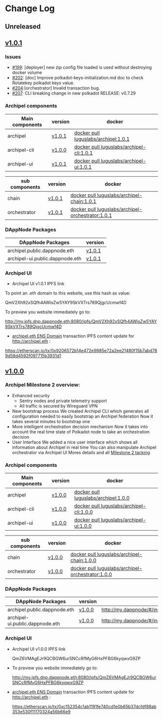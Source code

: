 # Change Log

## Unreleased

<!--New features/improvements/fixes go here-->

## [v1.0.1](https://github.com/luguslabs/archipel/releases/tag/v1.0.1)

### Issues

- [#199](https://github.com/luguslabs/archipel/issues/199): [deployer] new zip config file loaded is used without destroying docker volume
- [#202](https://github.com/luguslabs/archipel/issues/202): [doc] Improve polkadot-keys-initialization.md  doc to check Rotatekey polkadot keys value.
- [#204](https://github.com/luguslabs/archipel/issues/204):[orchestrator] Invalid transaction bug.
- [#207](https://github.com/luguslabs/archipel/issues/207): CLI breaking change in new polkadot RELEASE: v0.7.29

### Archipel components
Main components | version | docker |
-------------------------|-----------|-----------|
archipel | [v1.0.1](https://github.com/luguslabs/archipel/tree/v1.0.0/deployer/archipel) |[docker pull luguslabs/archipel:1.0.1](https://hub.docker.com/layers/luguslabs/archipel/1.0.1/images/sha256-84ca11aa955587a1a8f966bd493f8d639ddbfbc32c01827017152e3750bddb74?context=repo)|
archipel-cli | [v1.0.0](https://github.com/luguslabs/archipel/tree/v1.0.0/cli) |[docker pull luguslabs/archipel-cli:1.0.1](https://hub.docker.com/layers/luguslabs/archipel-cli/1.0.1/images/sha256-5fc03fd2df6c780d2c1c8ee5109c3b18e56b9e0b5fb223887e16470d20776ddb?context=repo)|
archipel-ui | [v1.0.1](https://github.com/luguslabs/archipel/tree/v1.0.0/ui) | [docker pull luguslabs/archipel-ui:1.0.1](https://hub.docker.com/layers/luguslabs/archipel-ui/1.0.1/images/sha256-141e6ab4cd0da600445ed92f60606f0019a63d39450c1754eebcbe6226ccdab4?context=repo)|

sub components | version | docker |
-----------------------|-----------| --------- |
chain | [v1.0.1](https://github.com/luguslabs/archipel/tree/v1.0.1/chain) |[docker pull luguslabs/archipel-chain:1.0.1](https://hub.docker.com/layers/luguslabs/archipel-chain/1.0.1/images/sha256-ae156cf42ef8367bc0347d4f16df14044339a1641752c386fe74557d6d8f9a2b?context=repo)
orchestrator | [v1.0.1](https://github.com/luguslabs/archipel/tree/v1.0.0/orchestrator) |[docker pull luguslabs/archipel-orchestrator:1.0.1](https://hub.docker.com/layers/luguslabs/archipel-orchestrator/1.0.1/images/sha256-73c7163d8f6414bdcec7578e510377ac599c80e5ac7ad67eb1168f75c55b274a?context=repo)|

### DAppNode Packages

DAppNode Packages | version |
------------------|---------|
archipel.public.dappnode.eth|[v1.0.1](https://github.com/luguslabs/DAppNodePackage-archipel/releases/tag/v1.0.1)|
archipel-ui.public.dappnode.eth|[v1.0.1](https://github.com/luguslabs/DAppNodePackage-archipel-ui/releases/tag/v1.0.1)|

### Archipel UI
 - Archipel UI v1.0.1 IPFS link 

To point an .eth domain to this website, use this hash as value:

   QmV2Xh92xSQfh4AWisZw5YAY9SkVXTrs789QjgcUcmwf4D

To preview you website immediately go to:

   http://my.ipfs.dnp.dappnode.eth:8080/ipfs/QmV2Xh92xSQfh4AWisZw5YAY9SkVXTrs789QjgcUcmwf4D

- [archipel.eth ENS Domain](https://app.ens.domains/name/archipel.eth) transaction IPFS content update for http://archipel.eth : 

https://etherscan.io/tx/0x9206572b14e472e9985e72a2ee21480f15b7abd789d58d4592f097715b3931d1


## [v1.0.0](https://github.com/luguslabs/archipel/releases/tag/v1.0.0)

### Archipel Milestone 2 overview:
- Enhanced security
  - Sentry nodes and private telemetry support
  - All traffic is secured by Wireguard VPN
- New bootstrap process
We created Archipel CLI which generates all configuration needed to easily bootstrap an Archipel federation
Now it takes several minutes to bootstrap one
- More intelligent orchestration decision mechanism
Now it takes into account the real time state of Polkadot node to take an orchestration decision
- User Interface
We added a nice user interface which shows all information about Archipel in real time
You can also manipulate Archipel orchestrator via Archipel UI
Mores details and all [Milestone 2 tacking](https://github.com/luguslabs/archipel/milestone/1?closed=1)

### Archipel components
Main components | version | docker |
-------------------------|-----------|-----------|
archipel | [v1.0.0](https://github.com/luguslabs/archipel/tree/v1.0.0/deployer/archipel) |[docker pull luguslabs/archipel:1.0.0](https://hub.docker.com/layers/luguslabs/archipel/1.0.0/images/sha256-2265ac4d9692b7000ca364adc6d43db99182c731da77bef770826076f167a187?context=explore)|
archipel-cli | [v1.0.0](https://github.com/luguslabs/archipel/tree/v1.0.0/cli) |[docker pull luguslabs/archipel-cli:1.0.0](https://hub.docker.com/layers/luguslabs/archipel-cli/1.0.0/images/sha256-365f07b50de5d5ac9a2460fc0bacce0b1cb87f44c2bb522fd1db63e6acbac1fc?context=explore)|
archipel-ui | [v1.0.0](https://github.com/luguslabs/archipel/tree/v1.0.0/ui) | [docker pull luguslabs/archipel-ui:1.0.0](https://hub.docker.com/layers/luguslabs/archipel-ui/1.0.0/images/sha256-a9ac15a473e7ee95fe90df41f9fa7ddcc567913fa9c40a40d0469e21a5eba648?context=explore)|

sub components | version | docker |
-----------------------|-----------| --------- |
chain | [v1.0.0](https://github.com/luguslabs/archipel/tree/v1.0.0/chain) |[docker pull luguslabs/archipel-chain:1.0.0](https://hub.docker.com/layers/luguslabs/archipel-chain/1.0.0/images/sha256-6f5db705fa565e6e57e5e15bc8ad74b0e0076880cbe6d5cd7642389f2a4339e8?context=explore)
orchestrator | [v1.0.0](https://github.com/luguslabs/archipel/tree/v1.0.0/orchestrator) |[docker pull luguslabs/archipel-orchestrator:1.0.0](https://hub.docker.com/layers/luguslabs/archipel-orchestrator/1.0.0/images/sha256-a1db5148b1439bd8647b9fb981866e04f2ac6f307e25642c713b450a841287b3?context=explore)|

### DAppNode Packages

DAppNode Packages | version | link |
-----------------------------|------------|------|
archipel.public.dappnode.eth|[v1.0.0](https://github.com/luguslabs/DAppNodePackage-archipel/releases/tag/v1.0.0)|http://my.dappnode/#/installer/%2Fipfs%2FQmXvCAAtrA9uBoarW6srVy3RWNo7insxXYKcomjEP19Cgf|
archipel-ui.public.dappnode.eth|[v1.0.0](https://github.com/luguslabs/DAppNodePackage-archipel-ui/releases/tag/v1.0.0)|http://my.dappnode/#/installer/%2Fipfs%2FQmXo7KtDytsjLuP7iwX4ocWX8s8aXk5hcSPRPB3ivrsMHL|

### Archipel UI
 - Archipel UI v1.0.0 IPFS link 

   QmZ6VMAgEJr9QCBGW6urSNCcRfMyG6HxPFBG6kyqwxG9ZP

- To preview you website immediately go to:

   http://my.ipfs.dnp.dappnode.eth:8080/ipfs/QmZ6VMAgEJr9QCBGW6urSNCcRfMyG6HxPFBG6kyqwxG9ZP

- [archipel.eth ENS Domain](https://app.ens.domains/name/archipel.eth) transaction IPFS content update for http://archipel.eth : 

   https://etherscan.io/tx/0xc152354c1ab1191fe740cd1e0b65b37dcfdf88ab353e530f11170324a56b66e9
